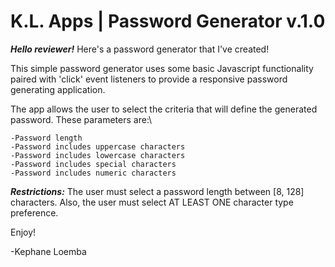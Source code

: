 # K.L. Apps | Password Generator v.1.0

***Hello reviewer!***
Here's a password generator that I've created!

This simple password generator uses some basic Javascript functionality paired with 'click' event listeners to provide a responsive password generating application.

The app allows the user to select the criteria that will define the generated password. These parameters are:\

    -Password length
    -Password includes uppercase characters
    -Password includes lowercase characters
    -Password includes special characters
    -Password includes numeric characters

***Restrictions:***
    The user must select a password length between [8, 128] characters.
    Also, the user must select AT LEAST ONE character type preference.

Enjoy!

-Kephane Loemba

